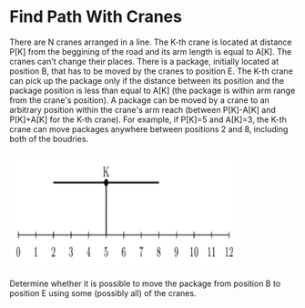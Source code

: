 # Find Path With Cranes
There are N cranes arranged in a line. The K-th crane is located at distance P[K] from the beggining of the road and its arm length is equal to A[K]. The cranes can't change their places. There is a package, initially located at position B, that has to be moved by the cranes to position E. The K-th crane can pick up the package only if the distance between its position and the package position is less than equal to A[K] (the package is within arm range from the crane's position).
A package can be moved by a crane to an arbitrary position within the crane's arm reach (between P[K]-A[K] and P[K]+A[K] for the K-th crane). 
For example, if P[K]=5 and A[K]=3, the K-th crane can move packages anywhere between positions 2 and 8, including both of the boudries.<br/><br/>
<img src="https://github.com/monsiw/Find_path_with_cranes/blob/main/img.PNG" width="400" height="200" /><br/><br/>
Determine whether it is possible to move the package from position B to position E using some (possibly all) of the cranes.

